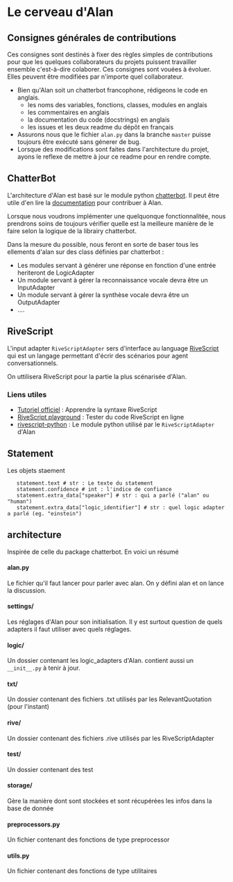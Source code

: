 # Le cerveau d'Alan

## Consignes générales de contributions

Ces consignes sont destinés à fixer des règles simples de contributions pour que les quelques collaborateurs du projets puissent travailler ensemble c'est-à-dire colaborer.
Ces consignes sont vouées à évoluer. Elles peuvent être modifiées par n'importe quel collaborateur.

- Bien qu'Alan soit un chatterbot francophone, rédigeons le code en anglais.
   - les noms des variables, fonctions, classes, modules en anglais
   - les commentaires en anglais
   - la documentation du code (docstrings) en anglais
   - les issues et les deux readme du dépôt en français
- Assurons nous que le fichier `alan.py` dans la branche `master` puisse toujours être exécuté sans génerer de bug.
- Lorsque des modifications sont faites dans l'architecture du projet, ayons le reflexe de mettre à jour ce readme pour en rendre compte.

## ChatterBot

L'architecture d'Alan est basé sur le module python [chatterbot](https://github.com/gunthercox/ChatterBot). Il peut être utile d'en lire la [documentation](http://chatterbot.readthedocs.io/en/stable/) pour contribuer à Alan.

Lorsque nous voudrons implémenter une quelquonque fonctionnalitée, nous prendrons soins de toujours vérifier quelle est la meilleure manière de le faire selon la logique de la librairy chatterbot.

Dans la mesure du possible, nous feront en sorte de baser tous les ellements d'alan sur des class définies par chatterbot :

- Les modules servant à générer une réponse en fonction d'une entrée heriteront de LogicAdapter
- Un module servant à gérer la reconnaissance vocale devra être un InputAdapter
- Un module servant à gérer la synthèse vocale devra être un OutputAdapter
- ....

## RiveScript

L'input adapter `RiveScriptAdapter` sers d'interface au language [RiveScript](https://www.rivescript.com) qui est un langage permettant d'écrir des scénarios pour agent conversationnels.

On uttilisera RiveScript pour la partie la plus scénarisée d'Alan.

### Liens utiles

- [Tutoriel officiel](https://www.rivescript.com/docs/tutorial) : Apprendre la syntaxe RiveScript
- [RiveScript playground](https://play.rivescript.com/) : Tester du code RiveScript en ligne
- [rivescript-python](https://github.com/aichaos/rivescript-python) : Le module python utilisé par le `RiveScriptAdapter` d'Alan

## Statement

Les objets staement

```
   statement.text # str : Le texte du statement
   statement.confidence # int : l'indice de confiance
   statement.extra_data["speaker"] # str : qui a parlé ("alan" ou "human")
   statement.extra_data["logic_identifier"] # str : quel logic adapter a parlé (eg. "einstein")
```


## architecture

Inspirée de celle du package chatterbot. En voici un résumé

#### alan.py

Le fichier qu'il faut lancer pour parler avec alan. On y défini alan et on lance la discussion.

#### settings/

Les réglages d'Alan pour son initialisation. Il y est surtout question de quels adapters il faut utiliser avec quels réglages.

#### logic/

Un dossier contenant les logic_adapters d'Alan. contient aussi un `__init__.py` à tenir à jour.

#### txt/

Un dossier contenant des fichiers .txt utilisés par les RelevantQuotation (pour l'instant)

#### rive/

Un dossier contenant des fichiers .rive utilisés par les RiveScriptAdapter

#### test/

Un dossier contenant des test

#### storage/

Gère la manière dont sont stockées et sont récupérées les infos dans la base de donnée

#### preprocessors.py

Un fichier contenant des fonctions de type preprocessor

#### utils.py

Un fichier contenant des fonctions de type utilitaires
